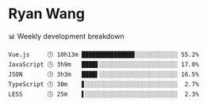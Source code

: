 # Ryan Wang

 <!-- waka-box start -->
📊 Weekly development breakdown
```text
Vue.js     🕓 10h13m ██████████████▉░░░░░░░░░░░░ 55.2%
JavaScript 🕓 3h9m   ████▌░░░░░░░░░░░░░░░░░░░░░░ 17.0%
JSON       🕓 3h3m   ████▍░░░░░░░░░░░░░░░░░░░░░░ 16.5%
TypeScript 🕓 30m    ▋░░░░░░░░░░░░░░░░░░░░░░░░░░  2.7%
LESS       🕓 25m    ▌░░░░░░░░░░░░░░░░░░░░░░░░░░  2.3%
```
<!-- Powered by https://github.com/YouEclipse/waka-box-go . -->
<!-- waka-box end -->